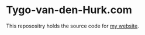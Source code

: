 # Tygo-van-den-Hurk.com
This reposositry holds the source code for [my website](https://tygo-van-den-hurk.com/).

